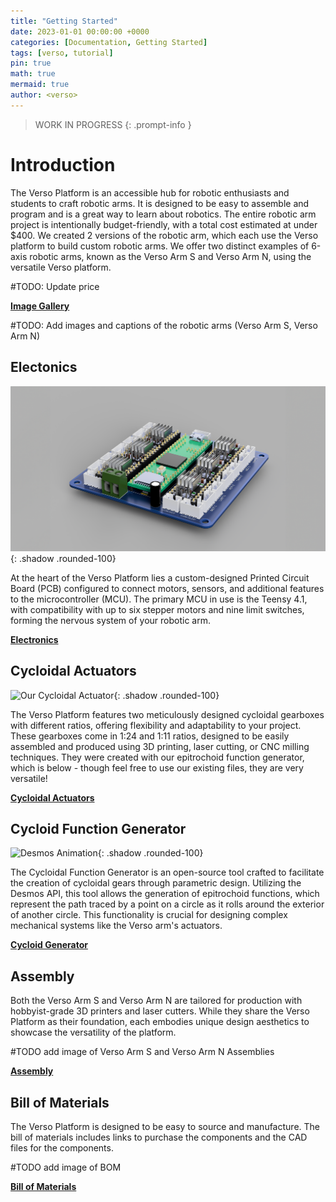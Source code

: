```yaml
---
title: "Getting Started"
date: 2023-01-01 00:00:00 +0000
categories: [Documentation, Getting Started]
tags: [verso, tutorial]
pin: true
math: true
mermaid: true
author: <verso>
---
```


> WORK IN PROGRESS
{: .prompt-info }

# Introduction

The Verso Platform is an accessible hub for robotic enthusiasts and students to craft robotic arms. It is designed to be easy to assemble and program and is a great way to learn about robotics. The entire robotic arm project is intentionally budget-friendly, with a total cost estimated at under $400. We created 2 versions of the robotic arm, which each use the Verso platform to build custom robotic arms. We offer two distinct examples of 6-axis robotic arms, known as the Verso Arm S and Verso Arm N, using the versatile Verso platform.

#TODO: Update price

[**Image Gallery**](https://versorobotics.com/posts/gallery/)

#TODO: Add images and captions of the robotic arms (Verso Arm S, Verso Arm N)

## Electonics

![PCB](/assets/img/electronics/thumbnail.png){: .shadow .rounded-100}

At the heart of the Verso Platform lies a custom-designed Printed Circuit Board (PCB) configured to connect motors, sensors, and additional features to the microcontroller (MCU). The primary MCU in use is the Teensy 4.1, with compatibility with up to six stepper motors and nine limit switches, forming the nervous system of your robotic arm.

[**Electronics**](https://versorobotics.com/posts/electronics/)

## Cycloidal Actuators
![Our Cycloidal Actuator](/assets/img/gallery/cycloid-thumbnail.PNG){: .shadow .rounded-100}

The Verso Platform features two meticulously designed cycloidal gearboxes with different ratios, offering flexibility and adaptability to your project. These gearboxes come in 1:24 and 1:11 ratios, designed to be easily assembled and produced using 3D printing, laser cutting, or CNC milling techniques. They were created with our epitrochoid function generator, which is below - though feel free to use our existing files, they are very versatile!

[**Cycloidal Actuators**](https://versorobotics.com/posts/gearboxes/)

## Cycloid Function Generator

![Desmos Animation](/assets/img/gallery/cycloidgif.gif){: .shadow .rounded-100}



The Cycloidal Function Generator is an open-source tool crafted to facilitate the creation of cycloidal gears through parametric design. Utilizing the Desmos API, this tool allows the generation of epitrochoid functions, which represent the path traced by a point on a circle as it rolls around the exterior of another circle. This functionality is crucial for designing complex mechanical systems like the Verso arm's actuators.

[**Cycloid Generator**](https://versorobotics.com/posts/generator/)

## Assembly

Both the Verso Arm S and Verso Arm N are tailored for production with hobbyist-grade 3D printers and laser cutters. While they share the Verso Platform as their foundation, each embodies unique design aesthetics to showcase the versatility of the platform.

#TODO add image of Verso Arm S and Verso Arm N Assemblies

[**Assembly**](https://versorobotics.com/posts/assembly/)

## Bill of Materials

The Verso Platform is designed to be easy to source and manufacture. The bill of materials includes links to purchase the components and the CAD files for the components.

#TODO add image of BOM

[**Bill of Materials**](https://versorobotics.com/posts/bom/)

